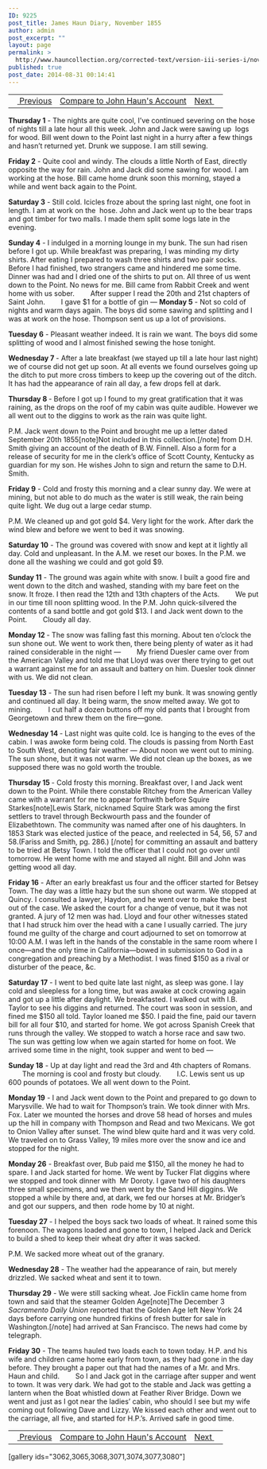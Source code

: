 ```yaml
---
ID: 9225
post_title: James Haun Diary, November 1855
author: admin
post_excerpt: ""
layout: page
permalink: >
  http://www.hauncollection.org/corrected-text/version-iii-series-i/november-1855/
published: true
post_date: 2014-08-31 00:14:41
---
```

<table style="width: 100%;" align="center">
<tbody>
<tr>
<td style="text align: right;"><a title="October 1855" href="http://www.hauncollection.org/version-3/version-iii-series-i/october-1855/"><img src="https://lh3.googleusercontent.com/-EFJpxxNiPNw/VqgtWBCZrMI/AAAAAAAAAFU/WfY4lPFWWkg/s800-Ic42/Soeb-Plain-Arrows-8-10px.png" alt="" width="10" height="10" /> Previous</a></td>
<td style="text-align: center;"><a title="John Haun November 1855" href="http://www.hauncollection.org/version-3/version-iii-series-i/november-1855-2/">Compare to John Haun's Account</a></td>
<td style="text-align: right;"><a title="December 1855" href="http://www.hauncollection.org/version-3/version-iii-series-i/december-1855/">Next <img src="https://lh3.googleusercontent.com/-67k0cYlpXHw/VqgtWKz1MXI/AAAAAAAAAFU/k9PW_Piyurk/s800-Ic42/Soeb-Plain-Arrows-5-10px.png" alt="" width="10" height="10" /></a></td>
</tr>
</tbody>
</table>
<strong>Thursday 1</strong> - The nights are quite cool, I’ve continued severing on the hose of nights till a late hour all this week. John and Jack were sawing up  logs for wood. Bill went down to the Point last night in a hurry after a few things and hasn’t returned yet. Drunk we suppose. I am still sewing.

<strong>Friday 2</strong> - Quite cool and windy. The clouds a little North of East, directly opposite the way for rain. John and Jack did some sawing for wood. I am working at the hose. Bill came home drunk soon this morning, stayed a while and went back again to the Point.

<strong>Saturday 3</strong> - Still cold. Icicles froze about the spring last night, one foot in length. I am at work on the  hose. John and Jack went up to the bear traps and got timber for two malls. I made them split some logs late in the evening.

<strong>Sunday 4</strong> - I indulged in a morning lounge in my bunk. The sun had risen before I got up. While breakfast was preparing, I was minding my dirty shirts. After eating I prepared to wash three shirts and two pair socks. Before I had finished, two strangers came and hindered me some time. Dinner was had and I dried one of the shirts to put on. All three of us went down to the Point. No news for me. Bill came from Rabbit Creek and went home with us sober.
<span style="margin-left: 28px;">After supper I read the 20th and 21st chapters of Saint John.</span>
<span style="margin-left: 28px;">I gave $1 for a bottle of gin </span>—
<strong>
Monday 5</strong> - Not so cold of nights and warm days again. The boys did some sawing and splitting and I was at work on the hose. Thompson sent us up a lot of provisions.

<strong>Tuesday 6</strong> - Pleasant weather indeed. It is rain we want. The boys did some splitting of wood and I almost finished sewing the hose tonight.

<strong>Wednesday 7 </strong>- After a late breakfast (we stayed up till a late hour last night) we of course did not get up soon. At all events we found ourselves going up the ditch to put more cross timbers to keep up the covering out of the ditch. It has had the appearance of rain all day, a few drops fell at dark.

<strong>Thursday 8 </strong>- Before I got up I found to my great gratification that it was raining, as the drops on the roof of my cabin was quite audible. However we all went out to the diggins to work as the rain was quite light.

P.M. Jack went down to the Point and brought me up a letter dated September 20th 1855[note]Not included in this collection.[/note] from D.H. Smith giving an account of the death of B.W. Finnell. Also a form for a release of security for me in the clerk’s office of Scott County, Kentucky as guardian for my son. He wishes John to sign and return the same to D.H. Smith.

<strong>Friday 9</strong> - Cold and frosty this morning and a clear sunny day. We were at mining, but not able to do much as the water is still weak, the rain being quite light. We dug out a large cedar stump.

P.M. We cleaned up and got gold $4. Very light for the work. After dark the wind blew and before we went to bed it was snowing.

<strong>Saturday 10</strong> - The ground was covered with snow and kept at it lightly all day. Cold and unpleasant. In the A.M. we reset our boxes. In the P.M. we done all the washing we could and got gold $9.

<strong>Sunday 11</strong> - The ground was again white with snow. I built a good fire and went down to the ditch and washed, standing with my bare feet on the snow. It froze. I then read the 12th and 13th chapters of the Acts.
<span style="margin-left: 28px;">We put in our time till noon splitting wood. In the P.M. John quick-silvered the contents of a sand bottle and got gold $13. I and Jack went down to the Point.</span>
<span style="margin-left: 28px;">Cloudy all day.</span>

<strong>Monday 12 </strong>- The snow was falling fast this morning. About ten o’clock the sun shone out. We went to work then, there being plenty of water as it had rained considerable in the night —
<span style="margin-left: 28px;">My friend Duesler came over from the American Valley and told me that Lloyd was over there trying to get out a warrant against me for an assault and battery on him. Duesler took dinner with us. We did not clean.</span>

<strong>Tuesday 13</strong> - The sun had risen before I left my bunk. It was snowing gently and continued all day. It being warm, the snow melted away. We got to mining.
<span style="margin-left: 28px;">I cut half a dozen buttons off my old pants that I brought from Georgetown and threw them on the fire—gone.</span>

<strong>Wednesday 14 </strong>- Last night was quite cold. Ice is hanging to the eves of the cabin. I was awoke form being cold. The clouds is passing from North East to South West, denoting fair weather — About noon we went out to mining. The sun shone, but it was not warm. We did not clean up the boxes, as we supposed there was no gold worth the trouble.

<strong>Thursday 15 </strong>- Cold frosty this morning. Breakfast over, I and Jack went down to the Point. While there constable Ritchey from the American Valley came with a warrant for me to appear forthwith before Squire Starkes[note]Lewis Stark, nicknamed Squire Stark was among the first settlers to travel through Beckwourth pass and the founder of Elizabethtown. The community was named after one of his daughters. In 1853 Stark was elected justice of the peace, and reelected in 54, 56, 57 and 58.(Fariss and Smith, pg. 286.) [/note] for committing an assault and battery to be tried at Betsy Town. I told the officer that I could not go over until tomorrow. He went home with me and stayed all night. Bill and John was getting wood all day.

<strong>Friday 16</strong> - After an early breakfast us four and the officer started for Betsey Town. The day was a little hazy but the sun shone out warm. We stopped at Quincy. I consulted a lawyer, Haydon, and he went over to make the best out of the case. We asked the court for a change of venue, but it was not granted. A jury of 12 men was had. Lloyd and four other witnesses stated that I had struck him over the head with a cane I usually carried. The jury found me guilty of the charge and court adjourned to set on tomorrow at 10:00 A.M. I was left in the hands of the constable in the same room where I once—and the only time in California—bowed in submission to God in a congregation and preaching by a Methodist. I was fined $150 as a rival or disturber of the peace, &amp;c.

<strong>Saturday 17</strong> - I went to bed quite late last night, as sleep was gone. I lay cold and sleepless for a long time, but was awake at cock crowing again and got up a little after daylight. We breakfasted. I walked out with I.B. Taylor to see his diggins and returned. The court was soon in session, and fined me $150 all told. Taylor loaned me $50. I paid the fine, paid our tavern bill for all four $10, and started for home. We got across Spanish Creek that runs through the valley. We stopped to watch a horse race and saw two. The sun was getting low when we again started for home on foot. We arrived some time in the night, took supper and went to bed —

<strong>Sunday 18</strong> - Up at day light and read the 3rd and 4th chapters of Romans.
<span style="margin-left: 28px;">The morning is cool and frosty but cloudy.</span>
<span style="margin-left: 28px;">I.C. Lewis sent us up 600 pounds of potatoes. We all went down to the Point.</span>

<strong>Monday 19</strong> - I and Jack went down to the Point and prepared to go down to Marysville. We had to wait for Thompson’s train. We took dinner with Mrs. Fox. Later we mounted the horses and drove 58 head of horses and mules up the hill in company with Thompson and Read and two Mexicans. We got to Onion Valley after sunset. The wind blew quite hard and it was very cold. We traveled on to Grass Valley, 19 miles more over the snow and ice and stopped for the night.

<strong>Monday 26</strong> - Breakfast over, Bub paid me $150, all the money he had to spare. I and Jack started for home. We went by Tucker Flat diggins where we stopped and took dinner with  Mr Doroty. I gave two of his daughters three small specimens, and we then went by the Sand Hill diggins. We stopped a while by there and, at dark, we fed our horses at Mr. Bridger’s and got our suppers, and then  rode home by 10 at night.

<strong>Tuesday 27</strong> - I helped the boys sack two loads of wheat. It rained some this forenoon. The wagons loaded and gone to town, I helped Jack and Derick to build a shed to keep their wheat dry after it was sacked.

P.M. We sacked more wheat out of the granary.

<strong>Wednesday 28</strong> - The weather had the appearance of rain, but merely drizzled. We sacked wheat and sent it to town.

<strong>Thursday 29</strong> - We were still sacking wheat. Joe Ficklin came home from town and said that the steamer Golden Age[note]The December 3 <em>Sacramento Daily Union</em> reported that the Golden Age left New York 24 days before carrying one hundred firkins of fresh butter for sale in Washington.[/note] had arrived at San Francisco. The news had come by telegraph.

<strong>Friday 30</strong> - The teams hauled two loads each to town today. H.P. and his wife and children came home early from town, as they had gone in the day before. They brought a paper out that had the names of a Mr. and Mrs. Haun and child.
<span style="margin-left: 28px;">So I and Jack got in the carriage after supper and went to town. It was very dark. We had got to the stable and Jack was getting a lantern when the Boat whistled down at Feather River Bridge. Down we went and just as I got near the ladies’ cabin, who should I see but my wife coming out following Dave and Lizzy. We kissed each other and went out to the carriage, all five, and started for H.P.’s. Arrived safe in good time.</span>
<table style="width: 100%;" align="center">
<tbody>
<tr>
<td style="text align: right;"><a title="October 1855" href="http://www.hauncollection.org/version-3/version-iii-series-i/october-1855/"><img src="https://lh3.googleusercontent.com/-EFJpxxNiPNw/VqgtWBCZrMI/AAAAAAAAAFU/WfY4lPFWWkg/s800-Ic42/Soeb-Plain-Arrows-8-10px.png" alt="" width="10" height="10" /> Previous</a></td>
<td style="text-align: center;"><a title="John Haun November 1855" href="http://www.hauncollection.org/version-3/version-iii-series-i/november-1855-2/">Compare to John Haun's Account</a></td>
<td style="text-align: right;"><a title="December 1855" href="http://www.hauncollection.org/version-3/version-iii-series-i/december-1855/">Next <img src="https://lh3.googleusercontent.com/-67k0cYlpXHw/VqgtWKz1MXI/AAAAAAAAAFU/k9PW_Piyurk/s800-Ic42/Soeb-Plain-Arrows-5-10px.png" alt="" width="10" height="10" /></a></td>
</tr>
</tbody>
</table>
[gallery ids="3062,3065,3068,3071,3074,3077,3080"]